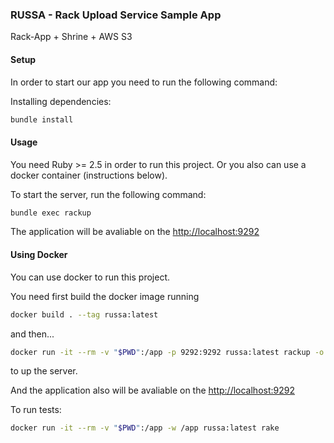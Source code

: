 ### RUSSA - Rack Upload Service Sample App

Rack-App + Shrine + AWS S3

#### Setup

In order to start our app you need to run the following command: 

Installing dependencies:

```sh
bundle install
``` 

#### Usage

You need Ruby >= 2.5 in order to run this project. Or you also can use a docker container (instructions below).

To start the server, run the following command: 

```sh
bundle exec rackup
``` 

The application will be avaliable on the [http://localhost:9292](http://localhost:9292)

#### Using Docker

You can use docker to run this project.

You need first build the docker image running 

```sh
docker build . --tag russa:latest
```

and then...

```sh 
docker run -it --rm -v "$PWD":/app -p 9292:9292 russa:latest rackup -o 0.0.0.0
``` 

to up the server.

And the application also will be avaliable on the [http://localhost:9292](http://localhost:9292)

To run tests: 

```sh
docker run -it --rm -v "$PWD":/app -w /app russa:latest rake
```
